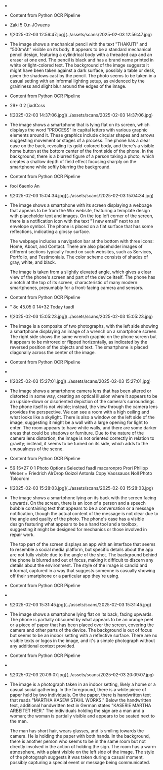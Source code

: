 -
- Content from Python OCR Pipeline
- Zaki 5 O.n JOvuens
- ![2025-02-03 12:56:47.jpg](../assets/scans/2025-02-03 12:56:47.jpg)
- The image shows a mechanical pencil with the text "THAKUTI" and "500mAh" visible on its body. It appears to be a standard mechanical pencil design, featuring a cylindrical body with a threaded cap and an eraser at one end. The pencil is black and has a brand name printed in white or light-colored text. The background of the image suggests it might have been taken against a dark surface, possibly a table or desk, given the shadows cast by the pencil. The photo seems to be taken in a casual setting with an informal lighting setup, as evidenced by the graininess and slight blur around the edges of the image.
- Content from Python OCR Pipeline
- 29* 0 2 [iadCcss
- ![2025-02-03 14:37:06.jpg](../assets/scans/2025-02-03 14:37:06.jpg)
- The image shows a smartphone that is lying flat on its screen, which displays the word "PROCESS" in capital letters with various graphic elements around it. These graphics include circular shapes and arrows suggesting movement or stages of a process. The phone has a clear case on the back, revealing its gold-colored body, and there's a visible home button at the bottom center of the front side of the phone. In the background, there is a blurred figure of a person taking a photo, which creates a shallow depth of field effect focusing sharply on the smartphone while softly blurring the background.
- Content from Python OCR Pipeline
- fooi 6aenlo An
- ![2025-02-03 15:04:34.jpg](../assets/scans/2025-02-03 15:04:34.jpg)
- The image shows a smartphone with its screen displaying a webpage that appears to be from the Wix website, featuring a template design with placeholder text and images. On the top left corner of the screen, there is a notification icon with the text "1 new email" next to an envelope symbol. The phone is placed on a flat surface that has some reflections, indicating a glossy surface.
  
  The webpage includes a navigation bar at the bottom with three icons: Home, About, and Contact. There are also placeholder images of different sections typically found on such websites, such as Services, Portfolio, and Testimonials. The color scheme consists of shades of gray, white, and black.
  
  The image is taken from a slightly elevated angle, which gives a clear view of the phone's screen and part of the device itself. The phone has a notch at the top of its screen, characteristic of many modern smartphones, presumably for a front-facing camera and sensors.
- Content from Python OCR Pipeline
- " 8c 45.05 0 14*32 Today taadl
- ![2025-02-03 15:05:23.jpg](../assets/scans/2025-02-03 15:05:23.jpg)
- The image is a composite of two photographs, with the left side showing a smartphone displaying an image of a wrench on a smartphone screen. The right side shows the same wrench graphic on the phone screen but it appears to be mirrored or flipped horizontally, as indicated by the reversed position of the objects and text. The smartphone is placed diagonally across the center of the image.
- Content from Python OCR Pipeline
-
- ![2025-02-03 15:27:01.jpg](../assets/scans/2025-02-03 15:27:01.jpg)
- The image shows a smartphone camera lens that has been altered or distorted in some way, creating an optical illusion where it appears to be an upside-down or disoriented depiction of the camera's surroundings. The phone itself is not visible; instead, the view through the camera lens provides the perspective. We can see a room with a high ceiling and what looks like a skylight. There is also a window on the left side of the image, suggesting it might be a wall with a large opening for light to enter. The room appears to have white walls, and there are some darker areas that could be shadows or furniture. Due to the nature of the camera lens distortion, the image is not oriented correctly in relation to gravity; instead, it seems to be turned on its side, which adds to the unusualness of the scene.
- Content from Python OCR Pipeline
- 56 15*27 0 1 Photo Options Selected faadl macaronpro Prori Philipp Weber = Friedrich AlrDrop Goizol Antonla Copy Vaossauos Noll Photo Toloorom
- ![2025-02-03 15:28:03.jpg](../assets/scans/2025-02-03 15:28:03.jpg)
- The image shows a smartphone lying on its back with the screen facing upwards. On the screen, there is an icon of a person and a speech bubble containing text that appears to be a conversation or a message notification, though the actual content of the message is not clear due to the angle and quality of the photo. The phone's case has a visible design featuring what appears to be a hand tool and a toolbox, suggesting it might be designed for mechanics or those involved in repair work.
  
  The top part of the screen displays an app with an interface that seems to resemble a social media platform, but specific details about the app are not fully visible due to the angle of the shot. The background behind the phone is blurred and out of focus, making it difficult to discern any details about the environment. The style of the image is candid and informal, captured in a way that suggests someone is casually showing off their smartphone or a particular app they're using.
- Content from Python OCR Pipeline
-
- ![2025-02-03 15:31:45.jpg](../assets/scans/2025-02-03 15:31:45.jpg)
- The image shows a smartphone lying flat on its back, facing upwards. The phone is partially obscured by what appears to be an orange peel or a piece of paper that has been placed over the screen, covering the camera and other parts of the device. The background is out of focus but seems to be an indoor setting with a reflective surface. There are no visible texts or logos in the image, and it's a simple photograph without any additional context provided.
- Content from Python OCR Pipeline
-
- ![2025-02-03 20:09:07.jpg](../assets/scans/2025-02-03 20:09:07.jpg)
- The image is a photograph taken in an indoor setting, likely a home or a casual social gathering. In the foreground, there is a white piece of paper held by two individuals. On the paper, there is handwritten text that reads "MARTHA KASEW STAHL WORKS." Below the handwritten text, additional handwritten text in German states "KASERIE MARTHA ARBEITET HIER." The individuals holding the sign are a man and a woman; the woman is partially visible and appears to be seated next to the man.
  
  The man has short hair, wears glasses, and is smiling towards the camera. He is holding the paper with both hands. In the background, there is another person who seems to be in the same room but not directly involved in the action of holding the sign. The room has a warm atmosphere, with a plant visible on the left side of the image. The style of the photograph suggests it was taken during a casual moment, possibly capturing a special event or message being communicated.